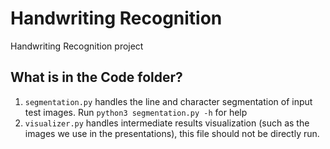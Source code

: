 # Handwriting Recognition
Handwriting Recognition project

## What is in the Code folder?
1) `segmentation.py` handles the line and character segmentation of input test images. Run `python3 segmentation.py -h` for help
2) `visualizer.py` handles intermediate results visualization (such as the images we use in the presentations), this file should not be directly run.
